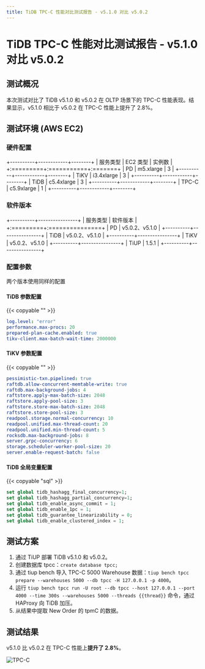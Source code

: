 ```yaml
---
title: TiDB TPC-C 性能对比测试报告 - v5.1.0 对比 v5.0.2
---
```


# TiDB TPC-C 性能对比测试报告 - v5.1.0 对比 v5.0.2

## 测试概况

本次测试对比了 TiDB v5.1.0 和 v5.0.2 在 OLTP 场景下的 TPC-C 性能表现。结果显示，v5.1.0 相比于 v5.0.2 在 TPC-C 性能上提升了 2.8%。

## 测试环境 (AWS EC2)

### 硬件配置

+----------+------------+--------+
| 服务类型 | EC2 类型   | 实例数 |
+:=========+:===========+:=======+
| PD       | m5.xlarge  | 3      |
+----------+------------+--------+
| TiKV     | i3.4xlarge | 3      |
+----------+------------+--------+
| TiDB     | c5.4xlarge | 3      |
+----------+------------+--------+
| TPC-C    | c5.9xlarge | 1      |
+----------+------------+--------+

### 软件版本

+----------+----------------+
| 服务类型 | 软件版本       |
+:=========+:===============+
| PD       | v5.0.2、v5.1.0 |
+----------+----------------+
| TiDB     | v5.0.2、v5.1.0 |
+----------+----------------+
| TiKV     | v5.0.2、v5.1.0 |
+----------+----------------+
| TiUP     | 1.5.1          |
+----------+----------------+

### 配置参数

两个版本使用同样的配置

#### TiDB 参数配置

{{< copyable "" >}}

```yaml
log.level: "error"
performance.max-procs: 20
prepared-plan-cache.enabled: true
tikv-client.max-batch-wait-time: 2000000
```

#### TiKV 参数配置

{{< copyable "" >}}

```yaml
pessimistic-txn.pipelined: true
raftdb.allow-concurrent-memtable-write: true
raftdb.max-background-jobs: 4
raftstore.apply-max-batch-size: 2048
raftstore.apply-pool-size: 3
raftstore.store-max-batch-size: 2048
raftstore.store-pool-size: 3
readpool.storage.normal-concurrency: 10
readpool.unified.max-thread-count: 20
readpool.unified.min-thread-count: 5
rocksdb.max-background-jobs: 8
server.grpc-concurrency: 6
storage.scheduler-worker-pool-size: 20
server.enable-request-batch: false
```

#### TiDB 全局变量配置

{{< copyable "sql" >}}

```sql
set global tidb_hashagg_final_concurrency=1;
set global tidb_hashagg_partial_concurrency=1;
set global tidb_enable_async_commit = 1;
set global tidb_enable_1pc = 1;
set global tidb_guarantee_linearizability = 0;
set global tidb_enable_clustered_index = 1;
```

## 测试方案

1. 通过 TiUP 部署 TiDB v5.1.0 和 v5.0.2。
2. 创建数据库 tpcc：`create database tpcc;`
3. 通过 tiup bench 导入 TPC-C 5000 Warehouse 数据：`tiup bench tpcc prepare --warehouses 5000 --db tpcc -H 127.0.0.1 -p 4000`。
4. 运行 `tiup bench tpcc run -U root --db tpcc --host 127.0.0.1 --port 4000 --time 300s --warehouses 5000 --threads {{thread}}` 命令，通过 HAProxy 向 TiDB 加压。
5. 从结果中提取 New Order 的 tpmC 的数据。

## 测试结果

v5.1.0 比 v5.0.2 在 TPC-C 性能上**提升了 2.8%**。

![TPC-C](/media/tpcc_v510_vs_v502.png)
